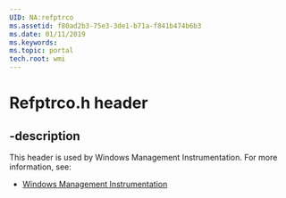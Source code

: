 ```yaml
---
UID: NA:refptrco
ms.assetid: f80ad2b3-75e3-3de1-b71a-f841b474b6b3
ms.date: 01/11/2019
ms.keywords: 
ms.topic: portal
tech.root: wmi
---
```


# Refptrco.h header


## -description


This header is used by Windows Management Instrumentation. For more information, see:

- [Windows Management Instrumentation](../_wmi/index.md)

